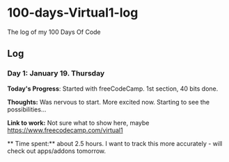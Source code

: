 # 100-days-Virtual1-log
The log of my 100 Days Of Code

## Log

### Day 1: January 19. Thursday

**Today's Progress**: Started with freeCodeCamp. 1st section, 40 bits done.

**Thoughts:** Was nervous to start. More excited now. Starting to see the possibilities...

**Link to work:** Not sure what to show here, maybe https://www.freecodecamp.com/virtual1

** Time spent:** about 2.5 hours. I want to track this more accurately - will check out apps/addons tomorrow.

